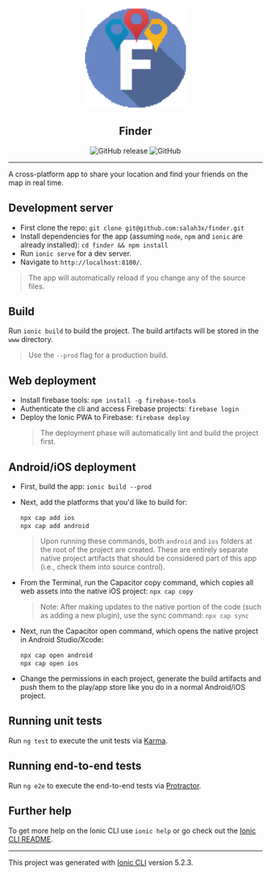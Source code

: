 <div align="center">
  <img src="./src/assets/icon/favicon.png" width="200" alt="Finder Logo" />
  <h2>Finder</h2>

![GitHub release](https://img.shields.io/github/release/salah3x/finder.svg?color=%23f441be)
![GitHub](https://img.shields.io/github/license/salah3x/finder.svg?color=%232196F3)

<!-- [![Build Status](https://travis-ci.org/salah3x/finder.svg?branch=master)](https://travis-ci.org/salah3x/finder) -->

</div>

---

A cross-platform app to share your location and find your friends on the map in real time.

## Development server

- First clone the repo: `git clone git@github.com:salah3x/finder.git`
- Install dependencies for the app (assuming `node`, `npm` and `ionic` are already installed): `cd finder && npm install`
- Run `ionic serve` for a dev server.
- Navigate to `http://localhost:8100/`.

> The app will automatically reload if you change any of the source files.

## Build

Run `ionic build` to build the project. The build artifacts will be stored in the `www` directory.

> Use the `--prod` flag for a production build.

## Web deployment

- Install firebase tools: `npm install -g firebase-tools`
- Authenticate the cli and access Firebase projects: `firebase login`
- Deploy the Ionic PWA to Firebase: `firebase deploy`
  > The deployment phase will automatically lint and build the project first.

## Android/iOS deployment

- First, build the app: `ionic build --prod`
- Next, add the platforms that you'd like to build for:
  ```
  npx cap add ios
  npx cap add android
  ```
  > Upon running these commands, both `android` and `ios` folders at the root of the project are created. These are entirely separate native project artifacts that should be considered part of this app (i.e., check them into source control).
- From the Terminal, run the Capacitor copy command, which copies all web assets into the native iOS project: `npx cap copy`

  > Note: After making updates to the native portion of the code (such as adding a new plugin), use the sync command: `npx cap sync`

- Next, run the Capacitor open command, which opens the native project in Android Studio/Xcode:
  ```
  npx cap open android
  npx cap open ios
  ```
- Change the permissions in each project, generate the build artifacts and push them to the play/app store like you do in a normal Android/iOS project.

## Running unit tests

Run `ng test` to execute the unit tests via [Karma](https://karma-runner.github.io).

## Running end-to-end tests

Run `ng e2e` to execute the end-to-end tests via [Protractor](http://www.protractortest.org/).

## Further help

To get more help on the Ionic CLI use `ionic help` or go check out the [Ionic CLI README](https://ionicframework.com/docs/cli).

<!-- To get started with firebase go to the [firebase console](https://console.firebase.google.com/) and create your first project. -->

<!-- To get more information about firebase cli use `firebase --help` or visit [the official docs](https://firebase.google.com/docs/cli/). -->

---

This project was generated with [Ionic CLI](https://github.com/ionic-team/ionic-cli) version 5.2.3.
